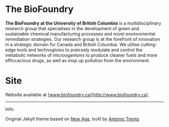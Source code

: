 # The BioFoundry

**The BioFoundry at the University of British Columbia** is a multidisciplinary research group that specialises in the development of green and sustainable chemical manufacturing processes and novel environmental remediation strategies. Our research group is at the forefront of innovation in a strategic domain for Canada and British Columbia. We utilise cutting-edge tools and technogloies to preicsely modulate and control the metabolic networks of microoganisms to produce cleaner fuels and more efficcacious drugs, as well as mop up pollution from the environment.

# Site
Website available at [www.biofoundry.ca](http://www.biofoundry.ca).

---
Info:

Original Jekyll theme based on [New Age](https://jekynewage.github.io/), built by [Antonio Trento](https://it.linkedin.com/in/antoniotrento)
